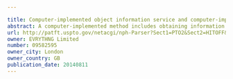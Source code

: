 ```yaml
---

title: Computer-implemented object information service and computer-implemented method for obtaining information about objects from same
abstract: A computer-implemented method includes obtaining information about an object at a device; providing at least some of the information to an identification mechanism; obtaining an identifier for the object from the identification service; and using the identifier to access and store information about the object at an information mechanism. The information about the object may be determined from at least one image of the object. The information mechanism may include at least one object information application, and the information mechanism may have an Application Program Interface (API) to the at least one object information application, wherein the device uses the identifier to access the at least one object information application via the API. The identifier may be a Uniform Resource Identifier (URI) that is resolvable to the information mechanism.
url: http://patft.uspto.gov/netacgi/nph-Parser?Sect1=PTO2&Sect2=HITOFF&p=1&u=%2Fnetahtml%2FPTO%2Fsearch-adv.htm&r=1&f=G&l=50&d=PALL&S1=09582595&OS=09582595&RS=09582595
owner: EVRYTHNG Limited
number: 09582595
owner_city: London
owner_country: GB
publication_date: 20140811
---
```


